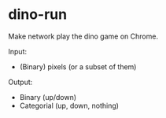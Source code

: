 # dino-run

Make network play the dino game on Chrome.

Input:
- (Binary) pixels (or a subset of them)

Output:
- Binary (up/down)
- Categorial (up, down, nothing)
